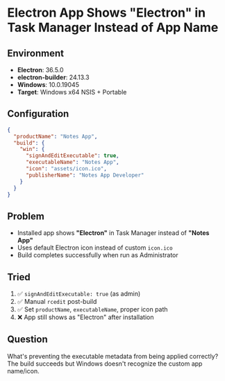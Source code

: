 # Electron App Shows "Electron" in Task Manager Instead of App Name

## Environment
- **Electron**: 36.5.0
- **electron-builder**: 24.13.3
- **Windows**: 10.0.19045
- **Target**: Windows x64 NSIS + Portable

## Configuration
```json
{
  "productName": "Notes App",
  "build": {
    "win": {
      "signAndEditExecutable": true,
      "executableName": "Notes App",
      "icon": "assets/icon.ico",
      "publisherName": "Notes App Developer"
    }
  }
}
```

## Problem
- Installed app shows **"Electron"** in Task Manager instead of **"Notes App"**
- Uses default Electron icon instead of custom `icon.ico`
- Build completes successfully when run as Administrator

## Tried
1. ✅ `signAndEditExecutable: true` (as admin)
2. ✅ Manual `rcedit` post-build 
3. ✅ Set `productName`, `executableName`, proper icon path
4. ❌ App still shows as "Electron" after installation

## Question
What's preventing the executable metadata from being applied correctly? The build succeeds but Windows doesn't recognize the custom app name/icon. 